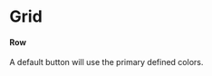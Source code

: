 # Grid

<script>
export default {
    components: {Row : ()=>import('./Row'),Column : ()=>import('./Column')}
}
</script>

#### Row

A default button will use the primary defined colors.

<Example title="Base">
<Row>
    <Column size="half">
    <Column small="half" medium="third">
</Row>
</Example>
